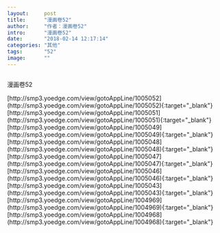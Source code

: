 ```yaml
---
layout:     post
title:      "漫画卷52"
author:     "作者：漫画卷52"
intro:      "漫画卷52"
date:       "2018-02-14 12:17:14"
categories: "其他"
tags:       "52"
image:      ""
---
```

<div style="text-align: center">
<p><img src=""/></p>
</div>
<p class="post-meta">
<span>漫画卷52</span>
</p>
[http://smp3.yoedge.com/view/gotoAppLine/1005052](http://smp3.yoedge.com/view/gotoAppLine/1005052){:target="_blank"}
[http://smp3.yoedge.com/view/gotoAppLine/1005051](http://smp3.yoedge.com/view/gotoAppLine/1005051){:target="_blank"}
[http://smp3.yoedge.com/view/gotoAppLine/1005049](http://smp3.yoedge.com/view/gotoAppLine/1005049){:target="_blank"}
[http://smp3.yoedge.com/view/gotoAppLine/1005048](http://smp3.yoedge.com/view/gotoAppLine/1005048){:target="_blank"}
[http://smp3.yoedge.com/view/gotoAppLine/1005047](http://smp3.yoedge.com/view/gotoAppLine/1005047){:target="_blank"}
[http://smp3.yoedge.com/view/gotoAppLine/1005046](http://smp3.yoedge.com/view/gotoAppLine/1005046){:target="_blank"}
[http://smp3.yoedge.com/view/gotoAppLine/1005043](http://smp3.yoedge.com/view/gotoAppLine/1005043){:target="_blank"}
[http://smp3.yoedge.com/view/gotoAppLine/1004969](http://smp3.yoedge.com/view/gotoAppLine/1004969){:target="_blank"}
[http://smp3.yoedge.com/view/gotoAppLine/1004968](http://smp3.yoedge.com/view/gotoAppLine/1004968){:target="_blank"}


